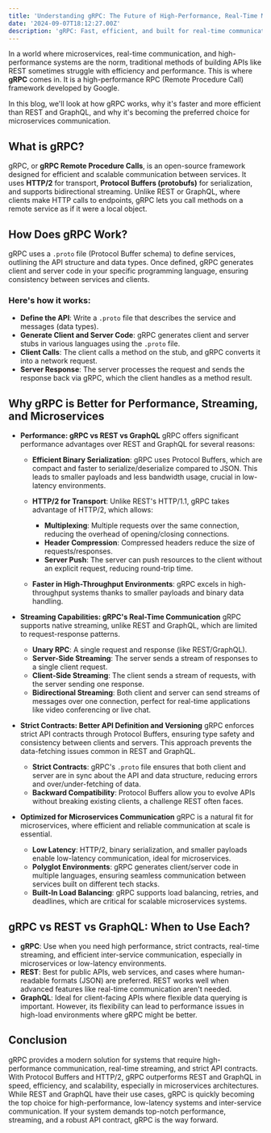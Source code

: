 ```yaml
---
title: 'Understanding gRPC: The Future of High-Performance, Real-Time Microservices Communication'
date: '2024-09-07T18:12:27.00Z'
description: 'gRPC: Fast, efficient, and built for real-time communication.'
---
```



In a world where microservices, real-time communication, and high-performance systems are the norm, traditional methods of building APIs like REST sometimes struggle with efficiency and performance. This is where **gRPC** comes in. It is a high-performance RPC (Remote Procedure Call) framework developed by Google.

In this blog, we'll look at how gRPC works, why it's faster and more efficient than REST and GraphQL, and why it's becoming the preferred choice for microservices communication.

## What is gRPC?
gRPC, or **gRPC Remote Procedure Calls**, is an open-source framework designed for efficient and scalable communication between services. It uses **HTTP/2** for transport, **Protocol Buffers (protobufs)** for serialization, and supports bidirectional streaming. Unlike REST or GraphQL, where clients make HTTP calls to endpoints, gRPC lets you call methods on a remote service as if it were a local object.

## How Does gRPC Work?
gRPC uses a `.proto` file (Protocol Buffer schema) to define services, outlining the API structure and data types. Once defined, gRPC generates client and server code in your specific programming language, ensuring consistency between services and clients.

### Here's how it works:

- **Define the API**: Write a `.proto` file that describes the service and messages (data types).
- **Generate Client and Server Code**: gRPC generates client and server stubs in various languages using the `.proto` file.
- **Client Calls**: The client calls a method on the stub, and gRPC converts it into a network request.
- **Server Response**: The server processes the request and sends the response back via gRPC, which the client handles as a method result.

  
## Why gRPC is Better for Performance, Streaming, and Microservices
- **Performance: gRPC vs REST vs GraphQL**
gRPC offers significant performance advantages over REST and GraphQL for several reasons:

    - **Efficient Binary Serialization**: gRPC uses Protocol Buffers, which are compact and faster to serialize/deserialize compared to JSON. This leads to smaller payloads and less bandwidth usage, crucial in low-latency environments.

    - **HTTP/2 for Transport**: Unlike REST's HTTP/1.1, gRPC takes advantage of HTTP/2, which allows:

        - **Multiplexing**: Multiple requests over the same connection, reducing the overhead of opening/closing connections.
        - **Header Compression**: Compressed headers reduce the size of requests/responses.
        - **Server Push**: The server can push resources to the client without an explicit request, reducing round-trip time.
      
    - **Faster in High-Throughput Environments**: gRPC excels in high-throughput systems thanks to smaller payloads and binary data handling.

- **Streaming Capabilities: gRPC's Real-Time Communication**
gRPC supports native streaming, unlike REST and GraphQL, which are limited to request-response patterns.

    - **Unary RPC**: A single request and response (like REST/GraphQL).
    - **Server-Side Streaming**: The server sends a stream of responses to a single client request.
    - **Client-Side Streaming**: The client sends a stream of requests, with the server sending one response.
    - **Bidirectional Streaming**: Both client and server can send streams of messages over one connection, perfect for real-time applications like video conferencing or live chat.

- **Strict Contracts: Better API Definition and Versioning**
gRPC enforces strict API contracts through Protocol Buffers, ensuring type safety and consistency between clients and servers. This approach prevents the data-fetching issues common in REST and GraphQL.

    - **Strict Contracts**: gRPC's `.proto` file ensures that both client and server are in sync about the API and data structure, reducing errors and over/under-fetching of data.
    - **Backward Compatibility**: Protocol Buffers allow you to evolve APIs without breaking existing clients, a challenge REST often faces.
  
- **Optimized for Microservices Communication**
gRPC is a natural fit for microservices, where efficient and reliable communication at scale is essential.

    - **Low Latency**: HTTP/2, binary serialization, and smaller payloads enable low-latency communication, ideal for microservices.
    - **Polyglot Environments**: gRPC generates client/server code in multiple languages, ensuring seamless communication between services built on different tech stacks.
    - **Built-In Load Balancing**: gRPC supports load balancing, retries, and deadlines, which are critical for scalable microservices systems.

  
## gRPC vs REST vs GraphQL: When to Use Each?
- **gRPC**: Use when you need high performance, strict contracts, real-time streaming, and efficient inter-service communication, especially in microservices or low-latency environments.
- **REST**: Best for public APIs, web services, and cases where human-readable formats (JSON) are preferred. REST works well when advanced features like real-time communication aren't needed.
- **GraphQL**: Ideal for client-facing APIs where flexible data querying is important. However, its flexibility can lead to performance issues in high-load environments where gRPC might be better.

  
## Conclusion
gRPC provides a modern solution for systems that require high-performance communication, real-time streaming, and strict API contracts. With Protocol Buffers and HTTP/2, gRPC outperforms REST and GraphQL in speed, efficiency, and scalability, especially in microservices architectures. While REST and GraphQL have their use cases, gRPC is quickly becoming the top choice for high-performance, low-latency systems and inter-service communication. If your system demands top-notch performance, streaming, and a robust API contract, gRPC is the way forward.

